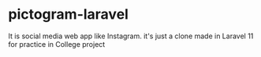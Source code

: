 # pictogram-laravel
It is social media web app like Instagram. it's just a clone made in Laravel 11 for practice in College project
